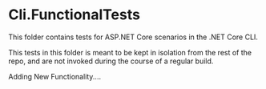 # Cli.FunctionalTests

This folder contains tests for ASP.NET Core scenarios in the .NET Core CLI.

This tests in this folder is meant to be kept in isolation from the rest of the repo, and are not invoked during the course of a regular build.

Adding New Functionality....
